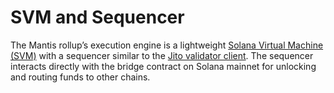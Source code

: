 # SVM and Sequencer

The Mantis rollup’s execution engine is a lightweight [Solana Virtual Machine (SVM)](https://squads.so/blog/solana-svm-sealevel-virtual-machine) with a sequencer similar to the [Jito validator client](https://www.jito.wtf/validators/). The sequencer interacts directly with the bridge contract on Solana mainnet for unlocking and routing funds to other chains.
